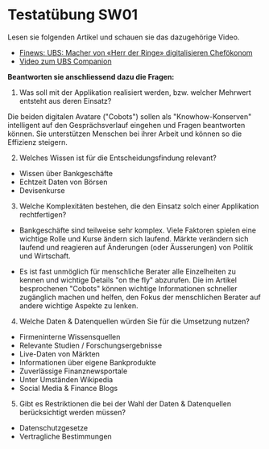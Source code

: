 # Testatübung SW01

Lesen sie folgenden Artikel und schauen sie das dazugehörige Video.

* [Finews: UBS: Macher von «Herr der Ringe» digitalisieren Chefökonom](https://www.finews.ch/news/banken/32399-ubs-macher-von-herr-der-ringe-digitalisieren-schweizer-chefoekonomen)
* [Video zum UBS Companion](https://www.ubs.com/magazines/innovation/en/wealth-innovation-lab/beta.html)


**Beantworten sie anschliessend dazu die Fragen:**

1. Was soll mit der Applikation realisiert werden, bzw. welcher Mehrwert entsteht aus deren Einsatz?

Die beiden digitalen Avatare ("Cobots") sollen als "Knowhow-Konserven" intelligent auf den Gesprächsverlauf eingehen und Fragen beantworten können. Sie unterstützen Menschen bei ihrer Arbeit und können so die Effizienz steigern.


2. Welches Wissen ist für die Entscheidungsfindung relevant?

* Wissen über Bankgeschäfte
* Echtzeit Daten von Börsen
* Devisenkurse


3. Welche Komplexitäten bestehen, die den Einsatz solch einer Applikation rechtfertigen?

* Bankgeschäfte sind teilweise sehr komplex. Viele Faktoren spielen eine wichtige Rolle und Kurse ändern sich laufend. Märkte verändern sich laufend und reagieren auf Änderungen (oder Äusserungen) von Politik und Wirtschaft.

* Es ist fast unmöglich für menschliche Berater alle Einzelheiten zu kennen und wichtige Details "on the fly" abzurufen. Die im Artikel besprochenen "Cobots" können wichtige Informationen schneller zugänglich machen und helfen, den Fokus der menschlichen Berater auf andere wichtige Aspekte zu lenken.


4. Welche Daten & Datenquellen würden Sie für die Umsetzung nutzen?

* Firmeninterne Wissensquellen
* Relevante Studien / Forschungsergebnisse
* Live-Daten von Märkten
* Informationen über eigene Bankprodukte
* Zuverlässige Finanznewsportale
* Unter Umständen Wikipedia
* Social Media & Finance Blogs

5. Gibt es Restriktionen die bei der Wahl der Daten & Datenquellen berücksichtigt werden müssen?

* Datenschutzgesetze
* Vertragliche Bestimmungen

